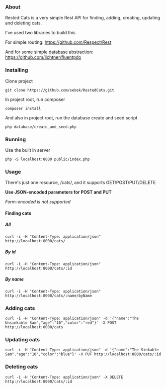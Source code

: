 ### About
Rested Cats is a very simple Rest API for
finding, adding, creating, updating and deleting cats.

I've used two libraries to build this.

For simple routing:
https://github.com/Respect/Rest

And for some simple database abstraction:
https://github.com/lichtner/fluentpdo

### Installing

Clone project
```
git clone https://github.com/sebek/RestedCats.git
```

In project root, run composer
```
composer install
```

And also in project root, run the database create and seed script
```
php database/create_and_seed.php
```

### Running
Use the built in server
```
php -S localhost:8000 public/index.php
```

### Usage

There's just one resource, /cats/, and it supports GET/POST/PUT/DELETE

**Use JSON-encoded parameters for POST and PUT**

*Form-encoded is not supported*

#### Finding cats

##### All
```
curl -i -H "Content-Type: application/json" http://localhost:8000/cats/
```

##### By id
```
curl -i -H "Content-Type: application/json" http://localhost:8000/cats/:id
```

##### By name
```
curl -i -H "Content-Type: application/json" http://localhost:8000/cats/:name/byName
```

### Adding cats
```
curl -i -H "Content-Type: application/json" -d '{"name":"The Unsinkable Sam","age":"10","color":"red"}' -X POST http://localhost:8000/cats
```

### Updating cats
```
curl -i -H "Content-Type: application/json" -d '{"name":"The Sinkable Sam","age":"10","color":"blue"}' -X PUT http://localhost:8000/cats/:id
```

### Deleting cats
```
curl -i -H "Content-Type: application/json" -X DELETE http://localhost:8000/cats/:id
```


